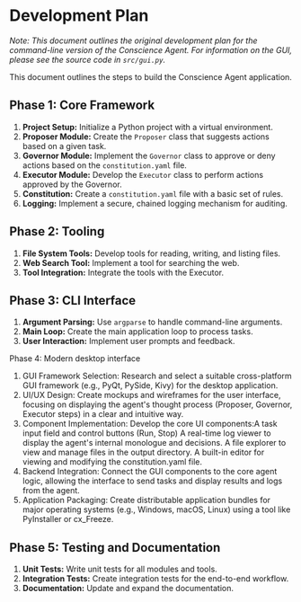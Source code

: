 # Development Plan

*Note: This document outlines the original development plan for the command-line version of the Conscience Agent. For information on the GUI, please see the source code in `src/gui.py`.*

This document outlines the steps to build the Conscience Agent application.

## Phase 1: Core Framework

1.  **Project Setup:** Initialize a Python project with a virtual environment.
2.  **Proposer Module:** Create the `Proposer` class that suggests actions based on a given task.
3.  **Governor Module:** Implement the `Governor` class to approve or deny actions based on the `constitution.yaml` file.
4.  **Executor Module:** Develop the `Executor` class to perform actions approved by the Governor.
5.  **Constitution:** Create a `constitution.yaml` file with a basic set of rules.
6.  **Logging:** Implement a secure, chained logging mechanism for auditing.

## Phase 2: Tooling

1.  **File System Tools:** Develop tools for reading, writing, and listing files.
2.  **Web Search Tool:** Implement a tool for searching the web.
3.  **Tool Integration:** Integrate the tools with the Executor.

## Phase 3: CLI Interface

1.  **Argument Parsing:** Use `argparse` to handle command-line arguments.
2.  **Main Loop:** Create the main application loop to process tasks.
3.  **User Interaction:** Implement user prompts and feedback.

Phase 4: Modern desktop interface

1. GUI Framework Selection: Research and select a suitable cross-platform GUI framework (e.g., PyQt, PySide, Kivy) for the desktop application. 
2. UI/UX Design: Create mockups and wireframes for the user interface, focusing on displaying the agent's thought process (Proposer, Governor, Executor steps) in a clear and intuitive way. 
3. Component Implementation: Develop the core UI components:A task input field and control buttons (Run, Stop)
A real-time log viewer to display the agent's internal monologue and decisions.
A file explorer to view and manage files in the output directory.
A built-in editor for viewing and modifying the constitution.yaml file.
5. Backend Integration: Connect the GUI components to the core agent logic, allowing the interface to send tasks and display results and logs from the agent. 
6. Application Packaging: Create distributable application bundles for major operating systems (e.g., Windows, macOS, Linux) using a tool like PyInstaller or cx_Freeze.

## Phase 5: Testing and Documentation

1.  **Unit Tests:** Write unit tests for all modules and tools.
2.  **Integration Tests:** Create integration tests for the end-to-end workflow.
3.  **Documentation:** Update and expand the documentation.
